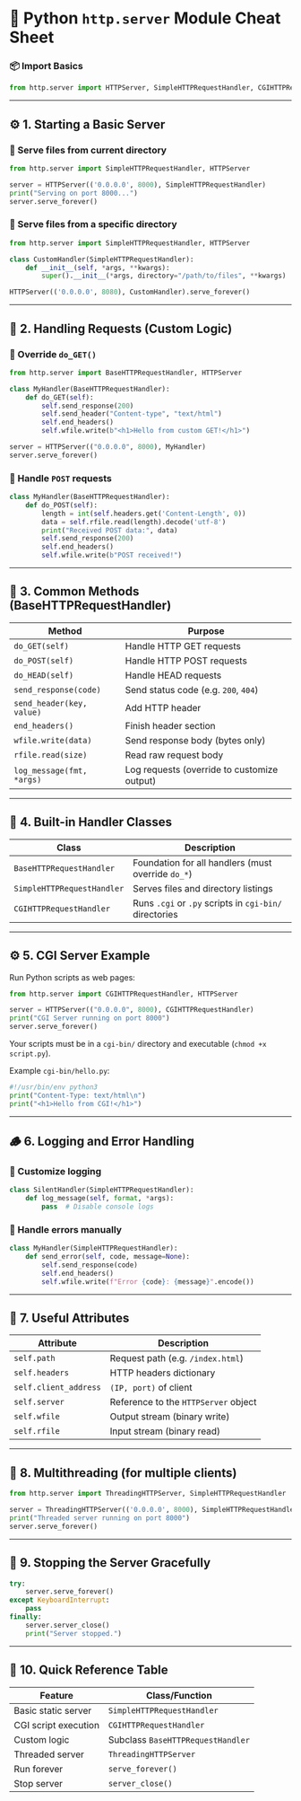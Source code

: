 # 🐍 Python `http.server` Module Cheat Sheet

### 📦 Import Basics

```python
from http.server import HTTPServer, SimpleHTTPRequestHandler, CGIHTTPRequestHandler
```

---

## ⚙️ 1. Starting a Basic Server

### 🔹 Serve files from current directory

```python
from http.server import SimpleHTTPRequestHandler, HTTPServer

server = HTTPServer(('0.0.0.0', 8000), SimpleHTTPRequestHandler)
print("Serving on port 8000...")
server.serve_forever()
```

### 🔹 Serve files from a specific directory

```python
from http.server import SimpleHTTPRequestHandler, HTTPServer

class CustomHandler(SimpleHTTPRequestHandler):
    def __init__(self, *args, **kwargs):
        super().__init__(*args, directory="/path/to/files", **kwargs)

HTTPServer(('0.0.0.0', 8080), CustomHandler).serve_forever()
```

---

## 💬 2. Handling Requests (Custom Logic)

### 🔹 Override `do_GET()`

```python
from http.server import BaseHTTPRequestHandler, HTTPServer

class MyHandler(BaseHTTPRequestHandler):
    def do_GET(self):
        self.send_response(200)
        self.send_header("Content-type", "text/html")
        self.end_headers()
        self.wfile.write(b"<h1>Hello from custom GET!</h1>")

server = HTTPServer(("0.0.0.0", 8000), MyHandler)
server.serve_forever()
```

### 🔹 Handle `POST` requests

```python
class MyHandler(BaseHTTPRequestHandler):
    def do_POST(self):
        length = int(self.headers.get('Content-Length', 0))
        data = self.rfile.read(length).decode('utf-8')
        print("Received POST data:", data)
        self.send_response(200)
        self.end_headers()
        self.wfile.write(b"POST received!")
```

---

## 🧱 3. Common Methods (BaseHTTPRequestHandler)

|Method|Purpose|
|---|---|
|`do_GET(self)`|Handle HTTP GET requests|
|`do_POST(self)`|Handle HTTP POST requests|
|`do_HEAD(self)`|Handle HEAD requests|
|`send_response(code)`|Send status code (e.g. `200`, `404`)|
|`send_header(key, value)`|Add HTTP header|
|`end_headers()`|Finish header section|
|`wfile.write(data)`|Send response body (bytes only)|
|`rfile.read(size)`|Read raw request body|
|`log_message(fmt, *args)`|Log requests (override to customize output)|

---

## 🧰 4. Built-in Handler Classes

|Class|Description|
|---|---|
|`BaseHTTPRequestHandler`|Foundation for all handlers (must override `do_*`)|
|`SimpleHTTPRequestHandler`|Serves files and directory listings|
|`CGIHTTPRequestHandler`|Runs `.cgi` or `.py` scripts in `cgi-bin/` directories|

---

## ⚙️ 5. CGI Server Example

Run Python scripts as web pages:

```python
from http.server import CGIHTTPRequestHandler, HTTPServer

server = HTTPServer(("0.0.0.0", 8000), CGIHTTPRequestHandler)
print("CGI Server running on port 8000")
server.serve_forever()
```

Your scripts must be in a `cgi-bin/` directory and executable (`chmod +x script.py`).

Example `cgi-bin/hello.py`:

```python
#!/usr/bin/env python3
print("Content-Type: text/html\n")
print("<h1>Hello from CGI!</h1>")
```

---

## 🪵 6. Logging and Error Handling

### 🔹 Customize logging

```python
class SilentHandler(SimpleHTTPRequestHandler):
    def log_message(self, format, *args):
        pass  # Disable console logs
```

### 🔹 Handle errors manually

```python
class MyHandler(SimpleHTTPRequestHandler):
    def send_error(self, code, message=None):
        self.send_response(code)
        self.end_headers()
        self.wfile.write(f"Error {code}: {message}".encode())
```

---

## 🧠 7. Useful Attributes

|Attribute|Description|
|---|---|
|`self.path`|Request path (e.g. `/index.html`)|
|`self.headers`|HTTP headers dictionary|
|`self.client_address`|`(IP, port)` of client|
|`self.server`|Reference to the `HTTPServer` object|
|`self.wfile`|Output stream (binary write)|
|`self.rfile`|Input stream (binary read)|

---

## 🧵 8. Multithreading (for multiple clients)

```python
from http.server import ThreadingHTTPServer, SimpleHTTPRequestHandler

server = ThreadingHTTPServer(('0.0.0.0', 8000), SimpleHTTPRequestHandler)
print("Threaded server running on port 8000")
server.serve_forever()
```

---

## 🧹 9. Stopping the Server Gracefully

```python
try:
    server.serve_forever()
except KeyboardInterrupt:
    pass
finally:
    server.server_close()
    print("Server stopped.")
```

---

## 🧩 10. Quick Reference Table

| Feature              | Class/Function                    |
| -------------------- | --------------------------------- |
| Basic static server  | `SimpleHTTPRequestHandler`        |
| CGI script execution | `CGIHTTPRequestHandler`           |
| Custom logic         | Subclass `BaseHTTPRequestHandler` |
| Threaded server      | `ThreadingHTTPServer`             |
| Run forever          | `serve_forever()`                 |
| Stop server          | `server_close()`                  |